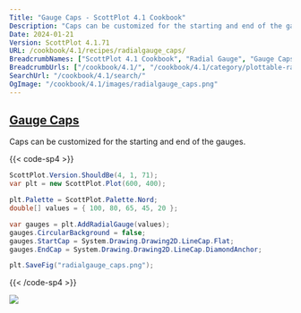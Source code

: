 ```yaml
---
Title: "Gauge Caps - ScottPlot 4.1 Cookbook"
Description: "Caps can be customized for the starting and end of the gauges. "
Date: 2024-01-21
Version: ScottPlot 4.1.71
URL: /cookbook/4.1/recipes/radialgauge_caps/
BreadcrumbNames: ["ScottPlot 4.1 Cookbook", "Radial Gauge", "Gauge Caps"]
BreadcrumbUrls: ["/cookbook/4.1/", "/cookbook/4.1/category/plottable-radialgauge", "/cookbook/4.1/recipes/radialgauge_caps/"]
SearchUrl: "/cookbook/4.1/search/"
OgImage: "/cookbook/4.1/images/radialgauge_caps.png"
---
```


<h2><a id='gauge-caps' href='/cookbook/4.1/recipes/radialgauge_caps/'>Gauge Caps</a></h2>

Caps can be customized for the starting and end of the gauges. 

{{< code-sp4 >}}

```cs
ScottPlot.Version.ShouldBe(4, 1, 71);
var plt = new ScottPlot.Plot(600, 400);

plt.Palette = ScottPlot.Palette.Nord;
double[] values = { 100, 80, 65, 45, 20 };

var gauges = plt.AddRadialGauge(values);
gauges.CircularBackground = false;
gauges.StartCap = System.Drawing.Drawing2D.LineCap.Flat;
gauges.EndCap = System.Drawing.Drawing2D.LineCap.DiamondAnchor;

plt.SaveFig("radialgauge_caps.png");
```

{{< /code-sp4 >}}

<img src='../../images/radialgauge_caps.png' class='d-block mx-auto my-5' />


